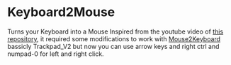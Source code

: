 # Keyboard2Mouse
 Turns your Keyboard into a Mouse
Inspired from the youtube video of [this repository](https://github.com/HackerPoet/Trackpad), it required some modifications to work with [Mouse2Keyboard](https://github.com/M4rkFlor/Mouse2Keyboard)  
bassicly Trackpad_V2 but now you can use arrow keys and right ctrl and numpad-0 for left and right click.